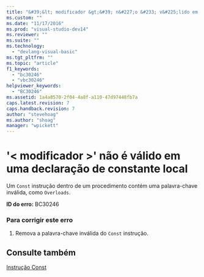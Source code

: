 ```yaml
---
title: "&#39;&lt; modificador &gt;&#39; n&#227;o &#233; v&#225;lido em uma declara&#231;&#227;o de constante local | Microsoft Docs"
ms.custom: ""
ms.date: "11/17/2016"
ms.prod: "visual-studio-dev14"
ms.reviewer: ""
ms.suite: ""
ms.technology: 
  - "devlang-visual-basic"
ms.tgt_pltfrm: ""
ms.topic: "article"
f1_keywords: 
  - "bc30246"
  - "vbc30246"
helpviewer_keywords: 
  - "BC30246"
ms.assetid: 1a4a8570-2f04-4a8f-a110-47d97448fb7a
caps.latest.revision: 7
caps.handback.revision: 7
author: "stevehoag"
ms.author: "shoag"
manager: "wpickett"
---
```

# &#39;&lt; modificador &gt;&#39; n&#227;o &#233; v&#225;lido em uma declara&#231;&#227;o de constante local
Um `Const` instrução dentro de um procedimento contém uma palavra\-chave inválida, como `Overloads`.  
  
 **ID do erro:** BC30246  
  
### Para corrigir este erro  
  
1.  Remova a palavra\-chave inválida do `Const` instrução.  
  
## Consulte também  
 [Instrução Const](../../visual-basic/language-reference/statements/const-statement.md)